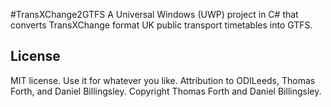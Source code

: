 #TransXChange2GTFS
A Universal Windows (UWP) project in C# that converts TransXChange format UK public transport timetables into GTFS.

## License
MIT license. Use it for whatever you like. Attribution to ODILeeds, Thomas Forth, and Daniel Billingsley. Copyright Thomas Forth and Daniel Billingsley.

